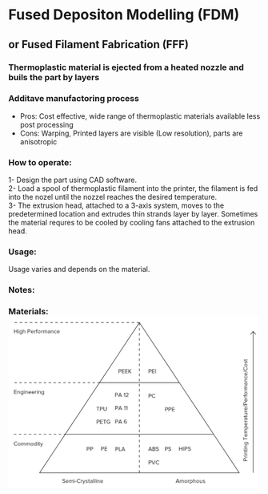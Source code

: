 # Fused Depositon Modelling (FDM)
## or Fused Filament Fabrication (FFF)
### Thermoplastic material is ejected from a heated nozzle and buils the part by layers
### Additave manufactoring process
- Pros: Cost effective, wide range of thermoplastic materials available less post processing    
- Cons: Warping, Printed layers are visible (Low resolution), parts are anisotropic    

### How to operate:    
1- Design the part using CAD software.    
2- Load a spool of thermoplastic filament into the printer, the filament is fed into the nozel until the nozzel reaches the desired temperature.    
3- The extrusion head, attached to a 3-axis system, moves to the predetermined location and extrudes thin strands layer by layer. Sometimes the material requres to be cooled by cooling fans attached to the extrusion head.    

### Usage:
Usage varies and depends on the material.    

### Notes:    
    
    

### Materials: ![Materials](10-thermo-pyramid.png)